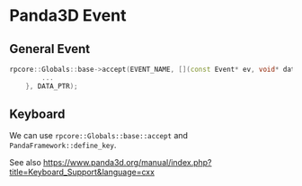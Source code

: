 # Panda3D Event

## General Event
```cpp
rpcore::Globals::base->accept(EVENT_NAME, [](const Event* ev, void* data) {
        ...
    }, DATA_PTR);
```

## Keyboard
We can use `rpcore::Globals::base::accept` and `PandaFramework::define_key`.

See also https://www.panda3d.org/manual/index.php?title=Keyboard_Support&language=cxx

